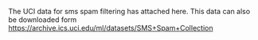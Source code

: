 The UCI data for sms spam filtering has attached here.
This data can also be downloaded form 
https://archive.ics.uci.edu/ml/datasets/SMS+Spam+Collection
